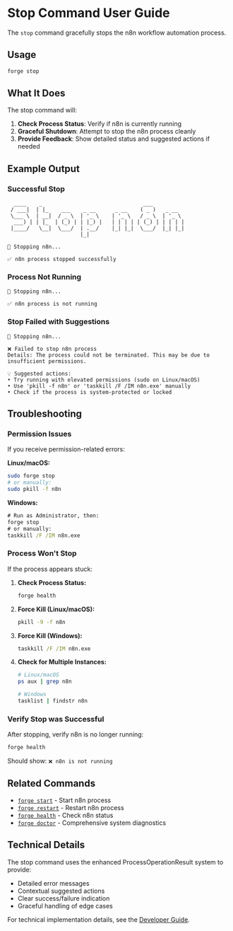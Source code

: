 # Stop Command User Guide

The `stop` command gracefully stops the n8n workflow automation process.

## Usage

```bash
forge stop
```

## What It Does

The stop command will:

1. **Check Process Status**: Verify if n8n is currently running
2. **Graceful Shutdown**: Attempt to stop the n8n process cleanly
3. **Provide Feedback**: Show detailed status and suggested actions if needed

## Example Output

### Successful Stop
```
  ____    _                                ___          
 / ___|  | |_    ___    _ __      _ __    ( _ )   _ __  
 \___ \  | __|  / _ \  | '_ \    | '_ \   / _ \  | '_ \ 
  ___) | | |_  | (_) | | |_) |   | | | | | (_) | | | | |
 |____/   \__|  \___/  | .__/    |_| |_|  \___/  |_| |_|
                       |_|                              

🛑 Stopping n8n...

✅ n8n process stopped successfully
```

### Process Not Running
```
🛑 Stopping n8n...

✅ n8n process is not running
```

### Stop Failed with Suggestions
```
🛑 Stopping n8n...

❌ Failed to stop n8n process
Details: The process could not be terminated. This may be due to insufficient permissions.

💡 Suggested actions:
• Try running with elevated permissions (sudo on Linux/macOS)
• Use 'pkill -f n8n' or 'taskkill /F /IM n8n.exe' manually
• Check if the process is system-protected or locked
```

## Troubleshooting

### Permission Issues
If you receive permission-related errors:

**Linux/macOS:**
```bash
sudo forge stop
# or manually:
sudo pkill -f n8n
```

**Windows:**
```cmd
# Run as Administrator, then:
forge stop
# or manually:
taskkill /F /IM n8n.exe
```

### Process Won't Stop
If the process appears stuck:

1. **Check Process Status:**
   ```bash
   forge health
   ```

2. **Force Kill (Linux/macOS):**
   ```bash
   pkill -9 -f n8n
   ```

3. **Force Kill (Windows):**
   ```cmd
   taskkill /F /IM n8n.exe
   ```

4. **Check for Multiple Instances:**
   ```bash
   # Linux/macOS
   ps aux | grep n8n
   
   # Windows
   tasklist | findstr n8n
   ```

### Verify Stop was Successful
After stopping, verify n8n is no longer running:

```bash
forge health
```

Should show: `❌ n8n is not running`

## Related Commands

- [`forge start`](start-command.md) - Start n8n process
- [`forge restart`](restart-command.md) - Restart n8n process  
- [`forge health`](health-command.md) - Check n8n status
- [`forge doctor`](doctor-command.md) - Comprehensive system diagnostics

## Technical Details

The stop command uses the enhanced ProcessOperationResult system to provide:
- Detailed error messages
- Contextual suggested actions
- Clear success/failure indication
- Graceful handling of edge cases

For technical implementation details, see the [Developer Guide](../developer-guides/process-management.md).